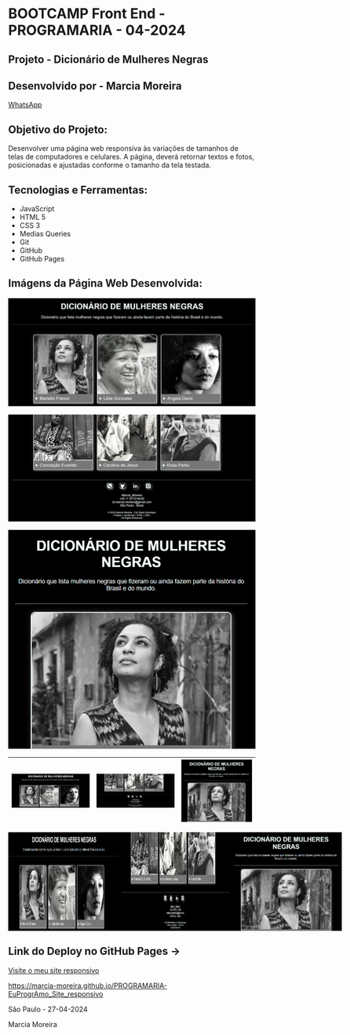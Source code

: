 <!-- PrograMaria - 04/2024 -->
<!-- Projeto - Dicionário de Mulheres Negras -->
<!-- Ferramentas - JavaScript | HTML | CSS | Responsividade de Tela -->
<!-- Desenvolvido por - Marcia Moreira -->
<!-- GitHub - https://github.com/Marcia-Moreira -->
<!-- Link do Projeto no GitHub -  -->
<!-- --------------------------------------------------------- -->

# BOOTCAMP Front End - PROGRAMARIA - 04-2024

## Projeto - Dicionário de Mulheres Negras

## Desenvolvido por - Marcia Moreira 
[WhatsApp](https://wa.me/5511977219430)

## Objetivo do Projeto:

Desenvolver uma página web responsiva às variações de tamanhos de telas de computadores e celulares. 
A página, deverá retornar textos e fotos, posicionadas e ajustadas conforme o tamanho da tela testada.


## Tecnologias e Ferramentas:

- JavaScript
- HTML 5
- CSS 3
- Medias Queries
- Git
- GitHub
- GitHub Pages

## Imágens da Página Web Desenvolvida:

![Screenshot do Projeto](/img/print_01.png)

![Screenshot do Projeto](/img/print_02.png)

![Screenshot do Projeto](/img/print_03.png)


| ![Screenshot do Projeto pag 1](/img/print_01.png) | ![Screenshot do Projeto pag 2](/img/print_02.png) | ![Screenshot do Projeto pag 3](/img/print_03.png) |
|:---:|:---:|:---:|


<div style="display: flex; justify-content: space-between;">
    <img src="/img/print_01.png" alt="Screenshot do Projeto 1" width="45%">
    <img src="/img/print_02.png" alt="Screenshot do Projeto 2" width="45%">
    <img src="/img/print_03.png" alt="Screenshot do Projeto 3" width="45%">
</div>


## Link do Deploy no GitHub Pages -> 

[Visite o meu site responsivo](https://marcia-moreira.github.io/PROGRAMARIA-EuProgrAmo_Site_responsivo)


https://marcia-moreira.github.io/PROGRAMARIA-EuProgrAmo_Site_responsivo



São Paulo - 27-04-2024  

Marcia Moreira